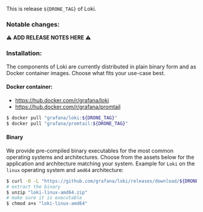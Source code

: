 This is release `${DRONE_TAG}` of Loki.

### Notable changes:
:warning: **ADD RELEASE NOTES HERE** :warning:


### Installation:
The components of Loki are currently distributed in plain binary form and as Docker container images. Choose what fits your use-case best.

#### Docker container:
* https://hub.docker.com/r/grafana/loki
* https://hub.docker.com/r/grafana/promtail
```bash
$ docker pull "grafana/loki:${DRONE_TAG}"
$ docker pull "grafana/promtail:${DRONE_TAG}"
```

#### Binary
We provide pre-compiled binary executables for the most common operating systems and architectures.
Choose from the assets below for the application and architecture matching your system.
Example for `Loki` on the `linux` operating system and `amd64` architecture:

```bash
$ curl -O -L "https://github.com/grafana/loki/releases/download/${DRONE_TAG}/loki-linux-amd64.zip"
# extract the binary
$ unzip "loki-linux-amd64.zip"
# make sure it is executable
$ chmod a+x "loki-linux-amd64"
```
